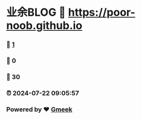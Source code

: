 # 业余BLOG :link: https://poor-noob.github.io 
### :page_facing_up: [1](https://poor-noob.github.io/tag.html) 
### :speech_balloon: 0 
### :hibiscus: 30 
### :alarm_clock: 2024-07-22 09:05:57 
### Powered by :heart: [Gmeek](https://github.com/Meekdai/Gmeek)

